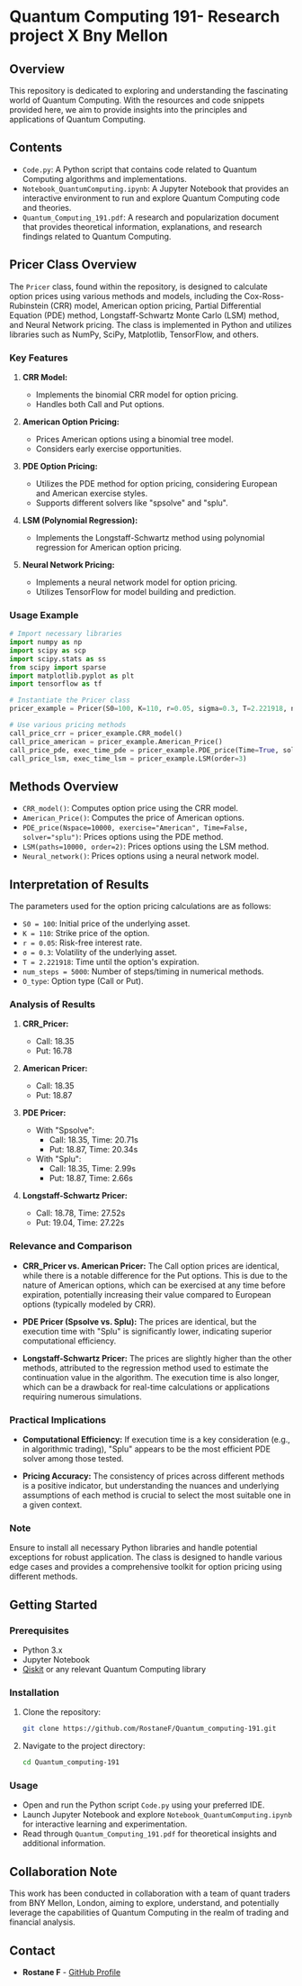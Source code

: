 # Quantum Computing 191- Research project X Bny Mellon

## Overview

This repository is dedicated to exploring and understanding the fascinating world of Quantum Computing. With the resources and code snippets provided here, we aim to provide insights into the principles and applications of Quantum Computing.

## Contents

- `Code.py`: A Python script that contains code related to Quantum Computing algorithms and implementations.
- `Notebook_QuantumComputing.ipynb`: A Jupyter Notebook that provides an interactive environment to run and explore Quantum Computing code and theories.
- `Quantum_Computing_191.pdf`: A research and popularization document that provides theoretical information, explanations, and research findings related to Quantum Computing.

## Pricer Class Overview

The `Pricer` class, found within the repository, is designed to calculate option prices using various methods and models, including the Cox-Ross-Rubinstein (CRR) model, American option pricing, Partial Differential Equation (PDE) method, Longstaff-Schwartz Monte Carlo (LSM) method, and Neural Network pricing. The class is implemented in Python and utilizes libraries such as NumPy, SciPy, Matplotlib, TensorFlow, and others.

### Key Features

1. **CRR Model:**
   - Implements the binomial CRR model for option pricing.
   - Handles both Call and Put options.
   
2. **American Option Pricing:**
   - Prices American options using a binomial tree model.
   - Considers early exercise opportunities.

3. **PDE Option Pricing:**
   - Utilizes the PDE method for option pricing, considering European and American exercise styles.
   - Supports different solvers like "spsolve" and "splu".

4. **LSM (Polynomial Regression):**
   - Implements the Longstaff-Schwartz method using polynomial regression for American option pricing.

5. **Neural Network Pricing:**
   - Implements a neural network model for option pricing.
   - Utilizes TensorFlow for model building and prediction.

### Usage Example

```python
# Import necessary libraries
import numpy as np
import scipy as scp
import scipy.stats as ss
from scipy import sparse
import matplotlib.pyplot as plt
import tensorflow as tf

# Instantiate the Pricer class
pricer_example = Pricer(S0=100, K=110, r=0.05, sigma=0.3, T=2.221918, num_steps=5000, O_type="Call")

# Use various pricing methods
call_price_crr = pricer_example.CRR_model()
call_price_american = pricer_example.American_Price()
call_price_pde, exec_time_pde = pricer_example.PDE_price(Time=True, solver="spsolve")
call_price_lsm, exec_time_lsm = pricer_example.LSM(order=3)
```

## Methods Overview

- `CRR_model()`: Computes option price using the CRR model.
- `American_Price()`: Computes the price of American options.
- `PDE_price(Nspace=10000, exercise="American", Time=False, solver="splu")`: Prices options using the PDE method.
- `LSM(paths=10000, order=2)`: Prices options using the LSM method.
- `Neural_network()`: Prices options using a neural network model.

## Interpretation of Results

The parameters used for the option pricing calculations are as follows:

- `S0 = 100`: Initial price of the underlying asset.
- `K = 110`: Strike price of the option.
- `r = 0.05`: Risk-free interest rate.
- `σ = 0.3`: Volatility of the underlying asset.
- `T = 2.221918`: Time until the option's expiration.
- `num_steps = 5000`: Number of steps/timing in numerical methods.
- `O_type`: Option type (Call or Put).

### Analysis of Results

1. **CRR_Pricer:**
   - Call: 18.35
   - Put: 16.78

2. **American Pricer:**
   - Call: 18.35
   - Put: 18.87

3. **PDE Pricer:**
   - With "Spsolve":
     - Call: 18.35, Time: 20.71s
     - Put: 18.87, Time: 20.34s
   - With "Splu":
     - Call: 18.35, Time: 2.99s
     - Put: 18.87, Time: 2.66s

4. **Longstaff-Schwartz Pricer:**
   - Call: 18.78, Time: 27.52s
   - Put: 19.04, Time: 27.22s

### Relevance and Comparison

- **CRR_Pricer vs. American Pricer:**
  The Call option prices are identical, while there is a notable difference for the Put options. This is due to the nature of American options, which can be exercised at any time before expiration, potentially increasing their value compared to European options (typically modeled by CRR).

- **PDE Pricer (Spsolve vs. Splu):**
  The prices are identical, but the execution time with "Splu" is significantly lower, indicating superior computational efficiency.

- **Longstaff-Schwartz Pricer:**
  The prices are slightly higher than the other methods, attributed to the regression method used to estimate the continuation value in the algorithm. The execution time is also longer, which can be a drawback for real-time calculations or applications requiring numerous simulations.

### Practical Implications

- **Computational Efficiency:**
  If execution time is a key consideration (e.g., in algorithmic trading), "Splu" appears to be the most efficient PDE solver among those tested.

- **Pricing Accuracy:**
  The consistency of prices across different methods is a positive indicator, but understanding the nuances and underlying assumptions of each method is crucial to select the most suitable one in a given context.


### Note

Ensure to install all necessary Python libraries and handle potential exceptions for robust application. The class is designed to handle various edge cases and provides a comprehensive toolkit for option pricing using different methods.

## Getting Started

### Prerequisites

- Python 3.x
- Jupyter Notebook
- [Qiskit](https://qiskit.org/) or any relevant Quantum Computing library

### Installation

1. Clone the repository:
   ```bash
   git clone https://github.com/RostaneF/Quantum_computing-191.git
   ```

2. Navigate to the project directory:
   ```bash
   cd Quantum_computing-191
   ```
### Usage

- Open and run the Python script `Code.py` using your preferred IDE.
- Launch Jupyter Notebook and explore `Notebook_QuantumComputing.ipynb` for interactive learning and experimentation.
- Read through `Quantum_Computing_191.pdf` for theoretical insights and additional information.

## Collaboration Note

This work has been conducted in collaboration with a team of quant traders from BNY Mellon, London, aiming to explore, understand, and potentially leverage the capabilities of Quantum Computing in the realm of trading and financial analysis.

## Contact

- **Rostane F** - [GitHub Profile](https://github.com/RostaneF)
